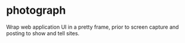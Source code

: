 # photograph
Wrap web application UI in a pretty frame, prior to screen capture and posting to show and tell sites.
